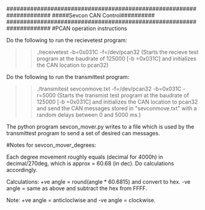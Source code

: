 #####################################################################
#####Sevcon CAN Control##########
#####################################################################
#PCAN operation instructions

Do the following to run the recievetest program:


>> ./receivetest -b=0x031C -f=/dev/pcan32	(Starts the recieve test program at the baudrate of 125000 [-b =0x031C] and initializes the CAN location to pcan32)

Do the following to run the transmittest program:

>> ./transmitest sevconmove.txt -f=/dev/pcan32 -b=0x031C -r=5000 (Starts the transmist test program at the baudrate of 125000 [-b =0x031C] and initializes the CAN location to pcan32 and send the CAN messages stored in "sevconmove.txt" with a random delays between 0 and 5000 ms.)



The python program sevcon_mover.py writes to a file which is used by the transmittest program to send a set of desired can messages.



#Notes for sevcon_mover_degrees:

Each degree movement roughly equals (decimal for 4000h) in decimal/270deg, which is approx = 60.68 (in dec). Do calculations accordingly.

Calculations: +ve angle = round(angle * 60.6815) and convert to hex.
	      -ve angle = same as above and subtract the hex from FFFF.

Note: +ve angle = anticloclwise and -ve angle = clockwise.


